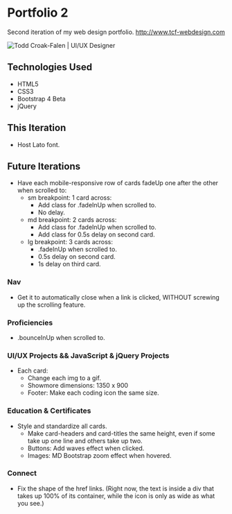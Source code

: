 # Portfolio 2

Second iteration of my web design portfolio. http://www.tcf-webdesign.com

![Todd Croak-Falen | UI/UX Designer](https://github.com/toddcf/portfolio2/blob/master/assets/video/tcf-webdesign.gif "Todd Croak-Falen | UI/UX Designer")

## Technologies Used

- HTML5
- CSS3
- Bootstrap 4 Beta
- jQuery

## This Iteration

- Host Lato font.

## Future Iterations

- Have each mobile-responsive row of cards fadeUp one after the other when scrolled to:
	- sm breakpoint: 1 card across:
	  - Add class for .fadeInUp when scrolled to.
	  - No delay.
	- md breakpoint: 2 cards across:
	  - Add class for .fadeInUp when scrolled to.
	  - Add class for 0.5s delay on second card.
	- lg breakpoint: 3 cards across:
	  - .fadeInUp when scrolled to.
	  - 0.5s delay on second card.
	  - 1s delay on third card.

### Nav

- Get it to automatically close when a link is clicked, WITHOUT screwing up the scrolling feature.

### Proficiencies

- .bounceInUp when scrolled to.

### UI/UX Projects && JavaScript & jQuery Projects

- Each card:
	- Change each img to a gif.
	- Showmore dimensions: 1350 x 900
	- Footer: Make each coding icon the same size.

### Education & Certificates

- Style and standardize all cards.
	- Make card-headers and card-titles the same height, even if some take up one line and others take up two.
	- Buttons: Add waves effect when clicked.
	- Images: MD Bootstrap zoom effect when hovered.

### Connect

- Fix the shape of the href links. (Right now, the text is inside a div that takes up 100% of its container, while the icon is only as wide as what you see.)